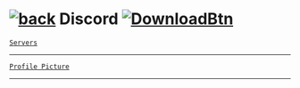 # [![back](https://cdn.discordapp.com/emojis/887168885747511396?size=32)](https://reper2.github.io/Downloadable-Files) Discord [![DownloadBtn](https://cdn.discordapp.com/emojis/885670815725674527.png?size=32)](https://raw.githubusercontent.com/Reper2/Downloadable-Files/master/discord.md)

[`Servers`](https://reper2.github.io/Downloadable-Files/discord/guilds)

---

[`Profile Picture`](https://images-ext-2.discordapp.net/external/HXDdvrd4MA-I5WhYmTDraZ9wOw9fbhVGFzd8t1DU8k4/%3Fsize%3D256/https/cdn.discordapp.com/avatars/771605101550632970/ab9144fb4360ec9ba24af24caebc31ae.png)

---
